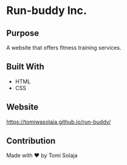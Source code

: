 # Run-buddy Inc.

## Purpose
A website that offers fitness training services.

## Built With
* HTML
* CSS

## Website
https://tomiwasolaja.github.io/run-buddy/

## Contribution
Made with ❤️ by Tomi Solaja
